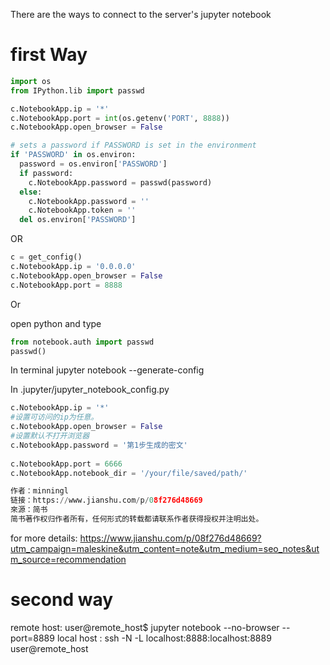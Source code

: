 There are the ways to connect to the server's jupyter notebook

# first Way

```python
import os
from IPython.lib import passwd

c.NotebookApp.ip = '*'
c.NotebookApp.port = int(os.getenv('PORT', 8888))
c.NotebookApp.open_browser = False

# sets a password if PASSWORD is set in the environment
if 'PASSWORD' in os.environ:
  password = os.environ['PASSWORD']
  if password:
    c.NotebookApp.password = passwd(password)
  else:
    c.NotebookApp.password = ''
    c.NotebookApp.token = ''
  del os.environ['PASSWORD']
```
OR

```python
c = get_config()
c.NotebookApp.ip = '0.0.0.0'
c.NotebookApp.open_browser = False
c.NotebookApp.port = 8888
```

Or 

open python and type
```python
from notebook.auth import passwd
passwd()
```

In terminal
jupyter notebook --generate-config

In .jupyter/jupyter_notebook_config.py

```python
c.NotebookApp.ip = '*'
#设置可访问的ip为任意。
c.NotebookApp.open_browser = False
#设置默认不打开浏览器
c.NotebookApp.password = '第1步生成的密文'
 
c.NotebookApp.port = 6666
c.NotebookApp.notebook_dir = '/your/file/saved/path/'

作者：minningl
链接：https://www.jianshu.com/p/08f276d48669
來源：简书
简书著作权归作者所有，任何形式的转载都请联系作者获得授权并注明出处。
```
for more details: https://www.jianshu.com/p/08f276d48669?utm_campaign=maleskine&utm_content=note&utm_medium=seo_notes&utm_source=recommendation


# second way
remote host: user@remote_host$ jupyter notebook --no-browser --port=8889
local host : ssh -N -L localhost:8888:localhost:8889 user@remote_host